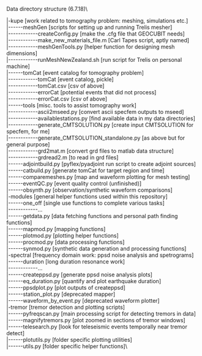 Data directory structure (6.7.18)\

|-kupe [work related to tomography problem: meshing, simulations etc.]\
|------meshGen [scripts for setting up and running Trelis mesher]\
|------------createConfig.py [make the .cfg file that GEOCUBIT needs]\
|------------make_new_materials_file.m [Carl Tapes script, aptly named]\
|------------meshGenTools.py [helper function for designing mesh dimensions]\
|------------runMeshNewZealand.sh [run script for Trelis on personal machine]\
|------tomCat [event catalog for tomography problem]\
|------------tomCat [event catalog, pickle]\
|------------tomCat.csv [csv of above]\
|------------errorCat [potential events that did not process]\
|------------errorCat.csv [csv of above]\
|------tools [misc. tools to assist tomography work]\
|------------ascii2mseed.py [convert ascii specfem outputs to mseed]\
|------------availablestations.py [find available data in my data directories]\
|------------generate_CMTSOLUTION.py [create input CMTSOLUTION for specfem, for me]\
|------------generate_CMTSOLUTION_standalone.py [as above but for general purpose]\
|------------grd2mat.m [convert grd files to matlab data structure]\
|------------grdread2.m [to read in grd files]\
|------adjointbuild.py [pyflex/pyadjoint run script to create adjoint sources]\
|------catbuild.py [generate tomCat for target region and time]\
|------comparemeshes.py [map and waveform plotting for mesh testing]\
|------eventQC.py [event quality control (unfinished)]\
|------obsynth.py [observation/synthetic waveform comparisons]\
|-modules [general helper functions used within this repository]\
|------one_off [single use functions to complete various tasks]\
|------------...\
|------getdata.py [data fetching functions and personal path finding functions]\
|------mapmod.py [mapping functions]\
|------plotmod.py [plotting helper functions]\
|------procmod.py [data processing functions]\
|------synmod.py [synthetic data generation and processing functions]\
|-spectral [frequency domain work: ppsd noise analysis and spetrograms]\
|------duration [long duration resonance work]\
|------------...\
|------createppsd.py [generate ppsd noise analysis plots]\
|------eq_duration.py [quantify and plot earthquake duration]\
|------ppsdplot.py [plot outputs of createppsd]\
|------station_plot.py [deprecated mapper]\
|------waveform_by_event.py [deprecated waveform plotter]\
|-tremor [tremor detection and plotting scripts]\
|------pyfreqscan.py [main processing script for detecting tremors in data]\
|------magnifytremors.py [plot zoomed in sections of tremor windows]\
|------telesearch.py [look for teleseismic events temporally near tremor detect]\
|------plotutils.py [folder specific plotting utilities]\
|------utils.py [folder specific helper functions]\
